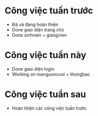﻿# Công việc tuần trước
* Đã và đang hoàn thiện
* Done giao diện trang chủ
* Done sinhvien + giangvien
# Công việc tuần này
* Done giao diện login
* Working on manguoncuoi + thongbao
# Công việc tuần sau
* Hoàn thiện các công việc tuần trước